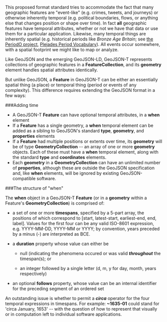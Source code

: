 This proposed format standard tries to accommodate the fact that many geographic features are "event-like" (e.g. crimes, tweets, and journeys) or otherwise inherently temporal (e.g. political boundaries, flows, or anything else that changes position or shape over time). In fact **__all__** geographic features have temporal attributes, whether or not we have that data or use them for a particular application. Likewise, many temporal things are inherently spatial (e.g. historical periods like _Bronze Age Britain_; see [the PeriodO project](http//perio.do), [Pleiades Period Vocabulary](http://pleiades.stoa.org/vocabularies/time-periods)). All events occur somewhere, with a spatial footprint we might like to map or analyze.

Like GeoJSON and the emerging GeoJSON-LD, GeoJSON-T represents collections of geographic features in a **FeatureCollection**, and its **geometry** element handles spatial attributes identically.

But unlike GeoJSON, a **Feature** in GeoJSON-T can be either an essentially spatial thing (a place) or temporal thing (period or events of any complexity). This difference requires extending the GeoJSON format in a few ways:


###Adding time

* A GeoJSON-T **Feature** can have optional temporal attributes, in a **when** element
* If a **Feature** has a single geometry, a **when** temporal element can be added as a sibling to GeoJSON's standard **type**, **geometry**, and **properties** elements
* If a **Feature** had multiple positions or extents over time, its **geometry** will be of type **GeometryCollection** -- an array of one or more **geometry** objects. Each of these must have a **when** temporal element, along with the standard **type** and **coordinates** elements.
* Each **geometry** in a **GeometryCollection** can have an unlimited number of **properties**, although these are outside the GeoJSON specification and, like **when** elements, will be ignored by existing GeoJSON-compatible software.

###The structure of "when"

The **when** object in a GeoJSON-T **Feature** (or in a **geometry** within a Feature's **GeometryCollection**) is comprised of:

- a set of one or more **timespans**, specified by a 5-part array, the positions of which correspond to [start, latest-start, earliest-end, end, label]. Values for the first four can be any valid ISO-8601 expression, e.g. YYYY-MM-DD, YYYY-MM or YYYY; by convention, years preceded by a minus (-) are interpreted as BCE.

- a **duration** property whose value can either be 
	- null (indicating the phenomena occured or was valid _**throughout**_ the timespan(s); or
	
	- an integer followed by a single letter (d, m, y for day, month, years respectively)

- an optional **follows** property, whose value can be an internal identifier for the preceding segment of an ordered set

An outstanding issue is whether to permit a **_circa_** operator for the four temporal expressions in timespans. For example: **~1635-01** could stand for 'circa January, 1653' -- with the question of how to represent that visually or in computation left to individual software applications.
